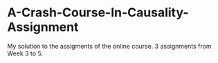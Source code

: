 # A-Crash-Course-In-Causality-Assignment
My solution to the assigments of the online course.
3 assignments from Week 3 to 5.


